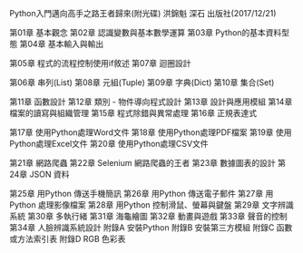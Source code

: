 Python入門邁向高手之路王者歸來(附光碟)
洪錦魁  深石 出版社(2017/12/21)

第01章    基本觀念
第02章    認識變數與基本數學運算
第03章    Python的基本資料型態
第04章    基本輸入與輸出

第05章    程式的流程控制使用if敘述
第07章    迴圈設計

第06章    串列(List)
第08章    元組(Tuple)
第09章    字典(Dict)
第10章    集合(Set)

第11章    函數設計
第12章    類別 - 物件導向程式設計
第13章    設計與應用模組
第14章    檔案的讀寫與組織管理
第15章    程式除錯與異常處理
第16章    正規表達式


第17章    使用Python處理Word文件
第18章    使用Python處理PDF檔案
第19章    使用Python處理Excel文件
第20章    使用Python處理CSV文件

第21章    網路爬蟲
第22章    Selenium 網路爬蟲的王者
第23章    數據圖表的設計
第24章    JSON 資料

第25章    用Python 傳送手機簡訊
第26章    用Python 傳送電子郵件
第27章    用Python 處理影像檔案
第28章    用Python 控制滑鼠、螢幕與鍵盤
第29章    文字辨識系統
第30章    多執行緒
第31章    海龜繪圖
第32章    動畫與遊戲
第33章    聲音的控制
第34章 人臉辨識系統設計
附錄A    安裝Python
附錄B    安裝第三方模組
附錄C    函數或方法索引表
附錄D    RGB 色彩表
